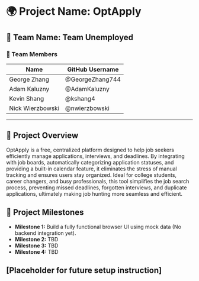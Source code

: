 # 🌍 Project Name: OptApply

## 🚀 Team Name: Team Unemployed

### 👥 Team Members
| Name             | GitHub Username |
|------------------|-----------------|
| George Zhang     | @GeorgeZhang744 |
| Adam Kaluzny     | @AdamKaluzny    |
| Kevin Shang      | @kshang4        |
| Nick Wierzbowski | @nwierzbowski   |

---

## 📌 Project Overview
OptApply is a free, centralized platform designed to help job seekers efficiently manage applications, interviews, and deadlines. By integrating with job boards, automatically categorizing application statuses, and providing a built-in calendar feature, it eliminates the stress of manual tracking and ensures users stay organized. Ideal for college students, career changers, and busy professionals, this tool simplifies the job search process, preventing missed deadlines, forgotten interviews, and duplicate applications, ultimately making job hunting more seamless and efficient.

## 📅 Project Milestones
- **Milestone 1:** Build a fully functional browser UI using mock data (No backend integration yet).
- **Milestone 2:** TBD
- **Milestone 3:** TBD
- **Milestone 4:** TBD

## [Placeholder for future setup instruction]
